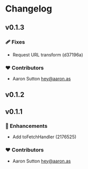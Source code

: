 # Changelog


## v0.1.3


### 🩹 Fixes

  - Request URL transform (d37196a)

### ❤️  Contributors

- Aaron Sutton <hey@aaron.as>

## v0.1.2

## v0.1.1


### 🚀 Enhancements

  - Add toFetchHandler (2176525)

### ❤️  Contributors

- Aaron Sutton <hey@aaron.as>

